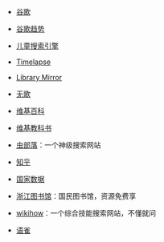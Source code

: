 - [谷歌](https://www.google.com/)

- [谷歌趋势](https://trends.google.com/trends/?geo=CN)

- [儿童搜索引擎](https://kidssearch.com/)

- [Timelapse](http://goo.gle/timelapse)

- [Library Mirror](https://www.library.ac.cn/)

- [无歌](https://g.dingeral.com/)

- [维基百科](https://zh.wikipedia.org/) 

- [维基教科书](https://zh.m.wikibooks.org/wiki/Wikibooks:%E9%A6%96%E9%A1%B5)

- [虫部落](http://www.chongbuluo.com/)：一个神级搜索网站

- [知乎](https://www.zhihu.com/explore)

- [国家数据](http://data.stats.gov.cn/)

- [浙江图书馆](http://www.zjlib.cn/)：国民图书馆，资源免费享

- [wikihow](https://zh.wikihow.com/)：一个综合技能搜索网站，不懂就问

- [语雀](https://www.yuque.com/)
